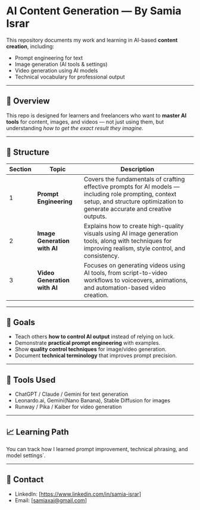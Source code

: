 # AI Content Generation — By Samia Israr

This repository documents my work and learning in AI-based **content creation**, including:
- Prompt engineering for text
- Image generation (AI tools & settings)
- Video generation using AI models
- Technical vocabulary for professional output

---

## 📘 Overview
This repo is designed for learners and freelancers who want to **master AI tools** for content, images, and videos — not just using them, but understanding *how to get the exact result they imagine.*

---

## 📂 Structure
| Section | Topic | Description |
|----------|--------|-------------|
| 1 | **Prompt Engineering** | Covers the fundamentals of crafting effective prompts for AI models — including role prompting, context setup, and structure optimization to generate accurate and creative outputs. |
| 2 | **Image Generation with AI** | Explains how to create high-quality visuals using AI image generation tools, along with techniques for improving realism, style control, and consistency. |
| 3 | **Video Generation with AI** | Focuses on generating videos using AI tools, from script-to-video workflows to voiceovers, animations, and automation-based video creation. |
---

## 🎯 Goals
- Teach others **how to control AI output** instead of relying on luck.
- Demonstrate **practical prompt engineering** with examples.
- Show **quality control techniques** for image/video generation.
- Document **technical terminology** that improves prompt precision.

---

## 🧠 Tools Used
- ChatGPT / Claude / Gemini for text generation
- Leonardo.ai, Gemini(Nano Banana), Stable Diffusion for images
- Runway / Pika / Kaiber for video generation
---

## 📈 Learning Path
You can track how I learned prompt improvement, technical phrasing, and model settings`.

---

## 📩 Contact
- LinkedIn: [https://www.linkedin.com/in/samia-israr]
- Email: [samiaxai@gmail.com]

